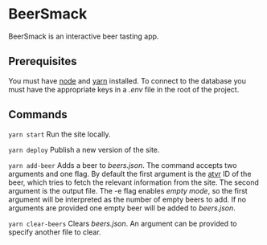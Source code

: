# BeerSmack

BeerSmack is an interactive beer tasting app.

## Prerequisites

You must have [node](https://nodejs.org) and [yarn](https://yarnpkg.com) installed. To connect to the database you must have the appropriate keys in a _.env_ file in the root of the project.

## Commands

`yarn start` Run the site locally.

`yarn deploy` Publish a new version of the site.

`yarn add-beer` Adds a beer to _beers.json_. The command accepts two arguments and one flag. By default the first argument is the [atvr](https://www.vinbudin.is/) ID of the beer, which tries to fetch the relevant information from the site. The second argument is the output file. The -e flag enables _empty mode_, so the first argument will be interpreted as the number of empty beers to add. If no arguments are provided one empty beer will be added to _beers.json_.

`yarn clear-beers` Clears _beers.json_. An argument can be provided to specify another file to clear.
